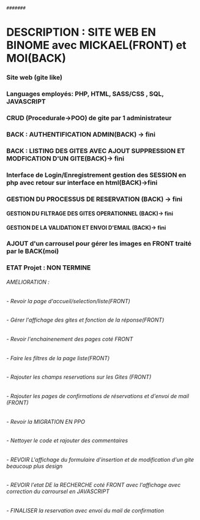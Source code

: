                                                                                                           #######
# DESCRIPTION : SITE WEB EN BINOME avec MICKAEL(FRONT) et MOI(BACK)
### Site web (gite like) 
### Languages employés: PHP, HTML, SASS/CSS , SQL, JAVASCRIPT
### CRUD (Procedurale->POO) de gite par 1 administrateur
### BACK : AUTHENTIFICATION ADMIN(BACK) -> fini
### BACK : LISTING DES GITES AVEC AJOUT SUPPRESSION ET MODFICATION D'UN GITE(BACK)-> fini
### Interface de Login/Enregistrement gestion des SESSION en php avec retour sur interface en html(BACK)->fini
### GESTION DU PROCESSUS DE RESERVATION (BACK) -> fini 
#### GESTION DU FILTRAGE DES GITES OPERATIONNEL (BACK)-> fini
#### GESTION DE LA VALIDATION ET ENVOI D'EMAIL (BACK)-> fini
### AJOUT d'un carrousel pour gérer les images en FRONT traité par le BACK(moi)

### ETAT Projet : NON TERMINE
###### AMELIORATION : 
###### - Revoir la page d'accueil/selection/liste(FRONT)
###### - Gérer l'affichage des gites et fonction de la réponse(FRONT)
###### - Revoir l'enchainenement des pages coté FRONT
###### - Faire les filtres de la page liste(FRONT)
###### - Rajouter les champs reservations sur les Gites (FRONT)
###### - Rajouter les pages de confirmations de réservations et d'envoi de mail (FRONT)
###### - Revoir la MIGRATION EN PPO
###### - Nettoyer le code et rajouter des commentaires
###### - REVOIR L'affichage du formulaire d'insertion et de modification d'un gite beaucoup plus design
###### - REVOIR l'etat DE la RECHERCHE coté FRONT avec l'affichage avec correction du carroursel en JAVASCRIPT
###### - FINALISER la reservation avec envoi du mail de confirmation
